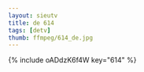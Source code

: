 ```yaml
--- 
layout: sieutv
title: de 614
tags: [detv]
thumb: ffmpeg/614_de.jpg
---
```

{% include oADdzK6f4W key="614" %} 
